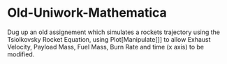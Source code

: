 # Old-Uniwork-Mathematica
Dug up an old assignement which simulates a rockets trajectory using the Tsiolkovsky Rocket Equation, using Plot[Manipulate[]] to allow Exhaust Velocity, Payload Mass, Fuel Mass, Burn Rate and time (x axis) to be modified.
